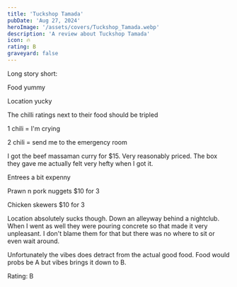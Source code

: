 ```yaml
---
title: 'Tuckshop Tamada'
pubDate: 'Aug 27, 2024'
heroImage: '/assets/covers/Tuckshop_Tamada.webp'
description: 'A review about Tuckshop Tamada'
icon: 🔥
rating: B
graveyard: false
---
```


Long story short:

Food yummy

Location yucky

The chilli ratings next to their food should be tripled

1 chili = I'm crying

2 chili = send me to the emergency room

I got the beef massaman curry for $15. Very reasonably priced. The box they gave me actually felt very hefty when I got it.

Entrees a bit expenny

Prawn n pork nuggets $10 for 3

Chicken skewers $10 for 3

Location absolutely sucks though. Down an alleyway behind a nightclub.  When I went as well they were pouring concrete so that made it very unpleasant. I don't blame them for that but there was no where to sit or even wait around.

Unfortunately the vibes does detract from the actual good food. Food would probs be A but vibes brings it down to B.

Rating: B
